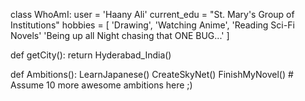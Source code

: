 class WhoAmI:
	user = 'Haany Ali'
   current_edu = "St. Mary's Group of Institutions"
   hobbies = [
   			'Drawing',
   			'Watching Anime',
   			'Reading Sci-Fi Novels'
   			'Being up all Night chasing that ONE BUG...'
   		]
   
   def getCity():
   	return Hyderabad_India()
   
   def Ambitions():
   	LearnJapanese()
   	CreateSkyNet()
   	FinishMyNovel()
   	# Assume 10 more awesome ambitions here  ;)
   


